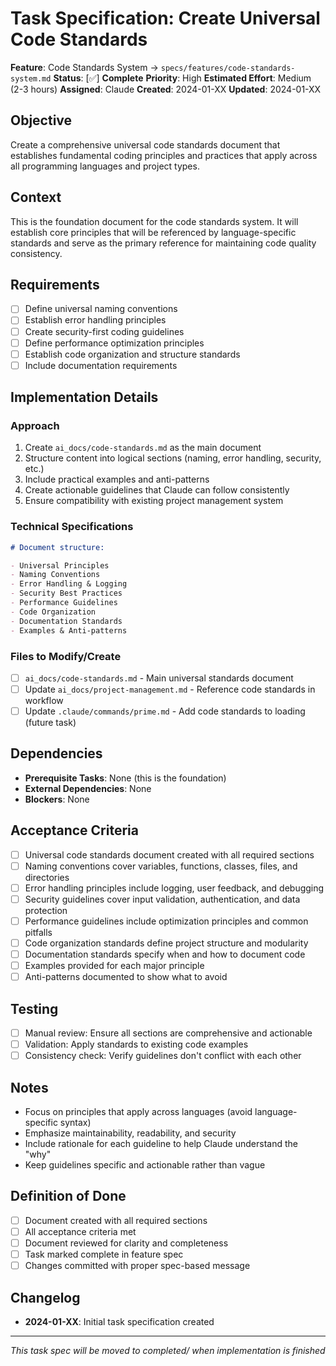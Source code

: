 # Task Specification: Create Universal Code Standards

**Feature**: Code Standards System → `specs/features/code-standards-system.md`
**Status**: [✅] **Complete**
**Priority**: High
**Estimated Effort**: Medium (2-3 hours)
**Assigned**: Claude
**Created**: 2024-01-XX
**Updated**: 2024-01-XX

## Objective

Create a comprehensive universal code standards document that establishes fundamental coding principles and practices that apply across all programming languages and project types.

## Context

This is the foundation document for the code standards system. It will establish core principles that will be referenced by language-specific standards and serve as the primary reference for maintaining code quality consistency.

## Requirements

- [ ] Define universal naming conventions
- [ ] Establish error handling principles
- [ ] Create security-first coding guidelines
- [ ] Define performance optimization principles
- [ ] Establish code organization and structure standards
- [ ] Include documentation requirements

## Implementation Details

### Approach

1. Create `ai_docs/code-standards.md` as the main document
2. Structure content into logical sections (naming, error handling, security, etc.)
3. Include practical examples and anti-patterns
4. Create actionable guidelines that Claude can follow consistently
5. Ensure compatibility with existing project management system

### Technical Specifications

```markdown
# Document structure:

- Universal Principles
- Naming Conventions
- Error Handling & Logging
- Security Best Practices
- Performance Guidelines
- Code Organization
- Documentation Standards
- Examples & Anti-patterns
```

### Files to Modify/Create

- [ ] `ai_docs/code-standards.md` - Main universal standards document
- [ ] Update `ai_docs/project-management.md` - Reference code standards in workflow
- [ ] Update `.claude/commands/prime.md` - Add code standards to loading (future task)

## Dependencies

- **Prerequisite Tasks**: None (this is the foundation)
- **External Dependencies**: None
- **Blockers**: None

## Acceptance Criteria

- [ ] Universal code standards document created with all required sections
- [ ] Naming conventions cover variables, functions, classes, files, and directories
- [ ] Error handling principles include logging, user feedback, and debugging
- [ ] Security guidelines cover input validation, authentication, and data protection
- [ ] Performance guidelines include optimization principles and common pitfalls
- [ ] Code organization standards define project structure and modularity
- [ ] Documentation standards specify when and how to document code
- [ ] Examples provided for each major principle
- [ ] Anti-patterns documented to show what to avoid

## Testing

- [ ] Manual review: Ensure all sections are comprehensive and actionable
- [ ] Validation: Apply standards to existing code examples
- [ ] Consistency check: Verify guidelines don't conflict with each other

## Notes

- Focus on principles that apply across languages (avoid language-specific syntax)
- Emphasize maintainability, readability, and security
- Include rationale for each guideline to help Claude understand the "why"
- Keep guidelines specific and actionable rather than vague

## Definition of Done

- [ ] Document created with all required sections
- [ ] All acceptance criteria met
- [ ] Document reviewed for clarity and completeness
- [ ] Task marked complete in feature spec
- [ ] Changes committed with proper spec-based message

## Changelog

- **2024-01-XX**: Initial task specification created

---

_This task spec will be moved to completed/ when implementation is finished_
